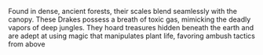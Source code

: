 Found in dense, ancient forests, their scales blend seamlessly with the canopy. These Drakes possess a breath of toxic gas, mimicking the deadly vapors of deep jungles. They hoard treasures hidden beneath the earth and are adept at using magic that manipulates plant life, favoring ambush tactics from above